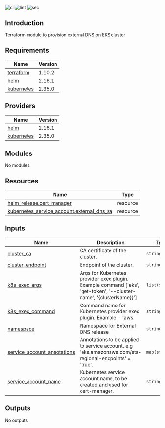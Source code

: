 ![ci](https://github.com/LogisticsPet/terraform-kubernetes-external-dns/actions/workflows/ci.yml/badge.svg?branch=main)
![lint](https://github.com/LogisticsPet/terraform-kubernetes-external-dns/actions/workflows/lint.yml/badge.svg?branch=main)
![sec](https://github.com/LogisticsPet/terraform-kubernetes-external-dns/actions/workflows/tfsec.yml/badge.svg?branch=main)


## Introduction
Terraform module to provision external DNS on EKS cluster

<!-- BEGIN_TF_DOCS -->
  
## Requirements

| Name | Version |
|------|---------|
| <a name="requirement_terraform"></a> [terraform](#requirement\_terraform) | 1.10.2 |
| <a name="requirement_helm"></a> [helm](#requirement\_helm) | 2.16.1 |
| <a name="requirement_kubernetes"></a> [kubernetes](#requirement\_kubernetes) | 2.35.0 |
## Providers

| Name | Version |
|------|---------|
| <a name="provider_helm"></a> [helm](#provider\_helm) | 2.16.1 |
| <a name="provider_kubernetes"></a> [kubernetes](#provider\_kubernetes) | 2.35.0 |
## Modules

No modules.
## Resources

| Name | Type |
|------|------|
| [helm_release.cert_manager](https://registry.terraform.io/providers/hashicorp/helm/2.16.1/docs/resources/release) | resource |
| [kubernetes_service_account.external_dns_sa](https://registry.terraform.io/providers/hashicorp/kubernetes/2.35.0/docs/resources/service_account) | resource |
## Inputs

| Name | Description | Type | Default | Required |
|------|-------------|------|---------|:--------:|
| <a name="input_cluster_ca"></a> [cluster\_ca](#input\_cluster\_ca) | CA certificate of the cluster. | `string` | n/a | yes |
| <a name="input_cluster_endpoint"></a> [cluster\_endpoint](#input\_cluster\_endpoint) | Endpoint of the cluster. | `string` | n/a | yes |
| <a name="input_k8s_exec_args"></a> [k8s\_exec\_args](#input\_k8s\_exec\_args) | Args for Kubernetes provider exec plugin. Example command ['eks', 'get-token', '--cluster-name', '{clusterName}}'] | `list(string)` | n/a | yes |
| <a name="input_k8s_exec_command"></a> [k8s\_exec\_command](#input\_k8s\_exec\_command) | Command name for Kubernetes provider exec plugin. Example - 'aws | `string` | n/a | yes |
| <a name="input_namespace"></a> [namespace](#input\_namespace) | Namespace for External DNS release | `string` | n/a | yes |
| <a name="input_service_account_annotations"></a> [service\_account\_annotations](#input\_service\_account\_annotations) | Annotations to be applied to service account. e.g 'eks.amazonaws.com/sts-regional-endpoints' = 'true'. | `map(string)` | n/a | yes |
| <a name="input_service_account_name"></a> [service\_account\_name](#input\_service\_account\_name) | Kubernetes service account name, to be created and used for cert-manager. | `string` | n/a | yes |
## Outputs

No outputs.
<!-- END_TF_DOCS -->
